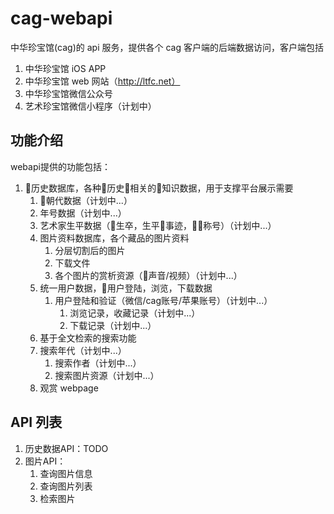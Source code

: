 # cag-webapi
中华珍宝馆(cag)的 api 服务，提供各个 cag 客户端的后端数据访问，客户端包括

1.  中华珍宝馆 iOS APP
2.  中华珍宝馆 web 网站（http://ltfc.net）
3.  中华珍宝馆微信公众号
4.  艺术珍宝馆微信小程序（计划中）
   
## 功能介绍
webapi提供的功能包括：

1. 历史数据库，各种历史相关的知识数据，用于支撑平台展示需要
   1. 朝代数据（计划中...）
   2. 年号数据（计划中...）
   3. 艺术家生平数据（生卒，生平事迹，称号）（计划中...）
   4. 图片资料数据库，各个藏品的图片资料
      1. 分层切割后的图片
      2. 下载文件
      3. 各个图片的赏析资源（声音/视频）（计划中...）
   5. 统一用户数据，用户登陆，浏览，下载数据
      1. 用户登陆和验证（微信/cag账号/苹果账号）（计划中...）
         1. 浏览记录，收藏记录（计划中...）
         2. 下载记录（计划中...）
   6. 基于全文检索的搜索功能
   7. 搜索年代（计划中...）
      1. 搜索作者（计划中...）
      2. 搜索图片资源（计划中...）
   8. 观赏 webpage

## API 列表
1. 历史数据API：TODO
2. 图片API：
    1. 查询图片信息
    2. 查询图片列表
    3. 检索图片

